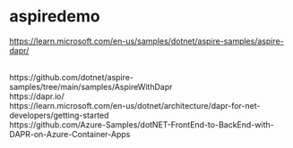 # aspiredemo

https://learn.microsoft.com/en-us/samples/dotnet/aspire-samples/aspire-dapr/  <br/>

<br/>
https://github.com/dotnet/aspire-samples/tree/main/samples/AspireWithDapr

<br/>
https://dapr.io/

<br/>
https://learn.microsoft.com/en-us/dotnet/architecture/dapr-for-net-developers/getting-started

<br/>
https://github.com/Azure-Samples/dotNET-FrontEnd-to-BackEnd-with-DAPR-on-Azure-Container-Apps
